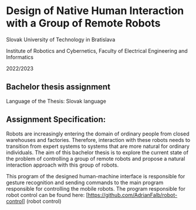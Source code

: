 # Design of Native Human Interaction with a Group of Remote Robots

Slovak University of Technology in Bratislava

Institute of Robotics and Cybernetics, Faculty of Electrical Engineering and Informatics

2022/2023

## Bachelor thesis assignment
Language of the Thesis: Slovak language

## Assignment Specification:

Robots are increasingly entering the domain of ordinary people from closed warehouses and factories. 
Therefore, interaction with these robots needs to transition from expert systems to systems that are more natural for ordinary individuals. 
The aim of this bachelor thesis is to explore the current state of the problem of controlling a group of remote robots and propose a natural interaction approach with this group of robots.


This program of the designed human-machine interface is responsible for gesture recognition and sending commands to the main program responsible for controlling the mobile robots.
The program responsible for robot control can be found here: [https://github.com/AdrianFalb/robot-control] (robot control)
